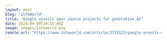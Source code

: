 ```yaml
---
layout: post
blog: "InfoWorld"
title: "Google unveils open source projects for generative AI"
date: 2024-04-09T19:15:00Z
image: images/infoworld.png
remote_url: "https://www.infoworld.com/article/3715123/google-unveils-open-source-projects-for-generative-ai.html#tk.rss_applicationdevelopment"
---
```

